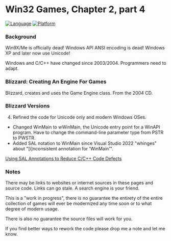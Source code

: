 # Win32 Games, Chapter 2, part 4

[![Language](https://img.shields.io/badge/Language%20-C++-blue.svg)](https://github.com/GeorgePimpleton/Win32-games/)
[![Platform](https://img.shields.io/badge/Platform%20-Win32-blue.svg)](https://github.com/GeorgePimpleton/Win32-games/)

### Background

Win9X/Me is officially dead!  Windows API ANSI encoding is dead!  Windows XP and later now use Unicode!

Windows and C/C++ have changed since 2003/2004.  Programmers need to adapt.

### Blizzard: Creating An Engine For Games

Blizzard, creates and uses the Game Engine class.  From the 2004 CD.

### Blizzard Versions

4. Refined the code for Unicode only and modern Windows OSes.

- Changed WinMain to wWinMain, the Unicode entry point for a WinAPI program.  Have to change the command-line parameter type from PSTR to PWSTR.
- Added SAL notation to WinMain since Visual Studio 2022 "whinges" about "[i]nconsistent annotation for 'WinMain'".

[Using SAL Annotations to Reduce C/C++ Code Defects](https://learn.microsoft.com/en-us/cpp/code-quality/using-sal-annotations-to-reduce-c-cpp-code-defects)

### Notes

There may be links to websites or internet sources in these pages and source code. Links can go stale. A search engine is your friend.

This is a "work in progress", there is no guarantee the entirety of the entire collection of games will ever be modernized any time soon or to what degree of modern usage.

There is also no guarantee the source files will work for you.

If you find better ways to rework the code please drop me a note and let me know.
